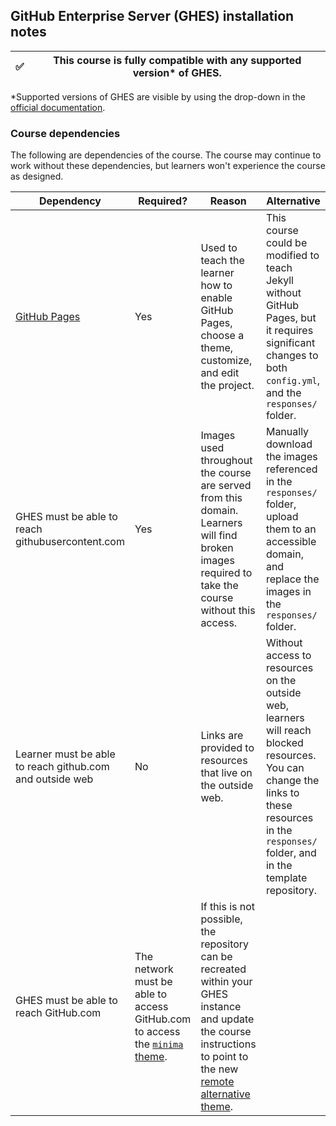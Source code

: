 ## GitHub Enterprise Server (GHES) installation notes

✅ | This course is fully compatible with any supported version* of GHES.
--- | ---

*Supported versions of GHES are visible by using the drop-down in the [official documentation](https://help.github.com/enterprise/).

### Course dependencies

The following are dependencies of the course. The course may continue to work without these dependencies, but learners won't experience the course as designed.

| Dependency                                                                                                               | Required? | Reason                                                                                                                                         | Alternative                                                                                                                                                                                                                                                |
|--------------------------------------------------------------------------------------------------------------------------|-----------|------------------------------------------------------------------------------------------------------------------------------------------------|------------------------------------------------------------------------------------------------------------------------------------------------------------------------------------------------------------------------------------------------------------|
| [GitHub Pages](https://help.github.com/en/enterprise/admin/installation/configuring-github-pages-on-your-appliance) | Yes       | Used to teach the learner how to enable GitHub Pages, choose a theme, customize, and edit the project.                                                               | This course could be modified to teach Jekyll without GitHub Pages, but it requires significant changes to both `config.yml`, and the `responses/` folder. |
| GHES must be able to reach githubusercontent.com                                                                         | Yes       | Images used throughout the course are served from this domain. Learners will find broken images required to take the course without this access. | Manually download the images referenced in the `responses/` folder, upload them to an accessible domain, and replace the images in the `responses/` folder.                                                                                                |
| Learner must be able to reach github.com and outside web                                                                 | No        | Links are provided to resources that live on the outside web.                                                                                  | Without access to resources on the outside web, learners will reach blocked resources. You can change the links to these resources in the `responses/` folder, and in the template repository.                                                             |
| GHES must be able to reach GitHub.com | The network must be able to access GitHub.com to access the [`minima` theme](https://pages.github.com/themes/). | If this is not possible, the repository can be recreated within your GHES instance and update the course instructions to point to the new [remote alternative theme](https://help.github.com/en/enterprise/2.14/user/articles/adding-a-jekyll-theme-to-your-github-pages-site). |
